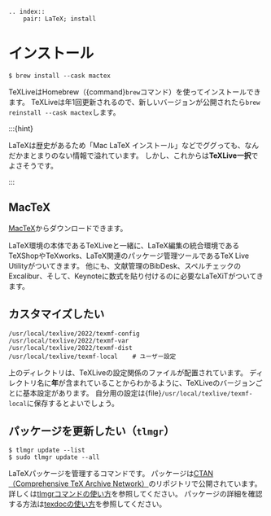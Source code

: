 ```{eval-rst}
.. index::
    pair: LaTeX; install
```

# インストール

```console
$ brew install --cask mactex
```

TeXLiveはHomebrew（{command}`brew`コマンド）を使ってインストールできます。
TeXLiveは年1回更新されるので、新しいバージョンが公開されたら``brew reinstall --cask mactex``します。

:::{hint}

LaTeXは歴史があるため「Mac LaTeX インストール」などでググっても、なんだかまとまりのない情報で溢れています。
しかし、これからは**TeXLive一択**でよさそうです。

:::

## MacTeX

[MacTeX](https://tug.org/mactex/)からダウンロードできます。

LaTeX環境の本体であるTeXLiveと一緒に、LaTeX編集の統合環境であるTeXShopやTeXworks、LaTeX関連のパッケージ管理ツールであるTeX Live Utilityがついてきます。
他にも、文献管理のBibDesk、スペルチェックのExcalibur、そして、Keynoteに数式を貼り付けるのに必要なLaTeXiTがついてきます。

## カスタマイズしたい

```text
/usr/local/texlive/2022/texmf-config
/usr/local/texlive/2022/texmf-var
/usr/local/texlive/2022/texmf-dist
/usr/local/texlive/texmf-local    # ユーザー設定
```

上のディレクトリは、TeXLiveの設定関係のファイルが配置されています。
ディレクトリ名に**年**が含まれていることからわかるように、TeXLiveのバージョンごとに基本設定があります。
自分用の設定は{file}`/usr/local/texlive/texmf-local`に保存するとよいでしょう。

## パッケージを更新したい（``tlmgr``）

```console
$ tlmgr update --list
$ sudo tlmgr update --all
```

LaTeXパッケージを管理するコマンドです。
パッケージは[CTAN（Comprehensive TeX Archive Network）](https://www.ctan.org/)のリポジトリで公開されています。
詳しくは[tlmgrコマンドの使い方](../command/command-tlmgr.md)を参照してください。
パッケージの詳細を確認する方法は[texdocの使い方](../command/command-texdoc.md)を参照してください。
